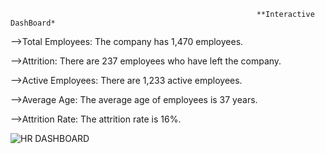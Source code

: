                                                            **Interactive DashBoard*
-->Total Employees: The company has 1,470 employees.

-->Attrition: There are 237 employees who have left the company.

-->Active Employees: There are 1,233 active employees.

-->Average Age: The average age of employees is 37 years.

-->Attrition Rate: The attrition rate is 16%.

![HR DASHBOARD](https://github.com/user-attachments/assets/9608acec-4355-484a-865e-4d1f3159eecf)

